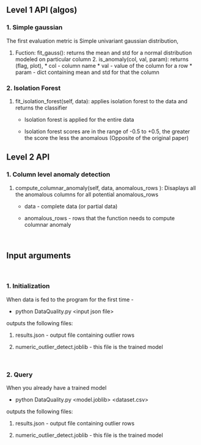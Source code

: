 Level 1 API (algos)
-------------------

### 1. Simple gaussian

The first evaluation metric is Simple univariant gaussian distribution,  
1. Fuction: fit_gauss(): returns the mean and std for a normal distribution
modeled on particular column 2. is_anomaly(col, val, param): returns (flag,
plot), \* col - column name \* val - value of the column for a row \* param -
dict containing mean and std for that the column

### 2. Isolation Forest

1.  fit_isolation_forest(self, data): applies isolation forest to the data and
    returns the classifier

    -   Isolation forest is applied for the entire data

    -   Isolation forest scores are in the range of -0.5 to +0.5, the greater
        the score the less the anomalous (Opposite of the original paper)

Level 2 API
-----------

### 1. Column level anomaly detection

1.  compute_columnar_anomaly(self, data, anomalous_rows ): Disaplays all the
    anomalous columns for all potential anomalous_rows

    -   data - complete data (or partial data)

    -   anomalous_rows - rows that the function needs to compute columnar
        anomaly

 

**Input arguments**
-------------------

 

### 1. Initialization

When data is fed to the program for the first time -

-   python DataQuality.py \<input json file\>

outputs the following files:

1.  results.json - output file containing outlier rows

2.  numeric_outlier_detect.joblib - this file is the trained model

 

### 2. Query

When you already have a trained model

-   python DataQuality.py \<model.joblib\> \<dataset.csv\>

outputs the following files:

1.  results.json - output file containing outlier rows

2.  numeric_outlier_detect.joblib - this file is the trained model
